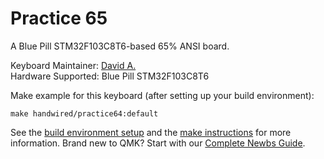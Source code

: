 # Practice 65

A Blue Pill STM32F103C8T6-based 65% ANSI board.

Keyboard Maintainer: [David A.](https://github.com/dav991)  
Hardware Supported: Blue Pill STM32F103C8T6  

Make example for this keyboard (after setting up your build environment):

    make handwired/practice64:default

See the [build environment setup](https://docs.qmk.fm/#/getting_started_build_tools) and the [make instructions](https://docs.qmk.fm/#/getting_started_make_guide) for more information. Brand new to QMK? Start with our [Complete Newbs Guide](https://docs.qmk.fm/#/newbs).
